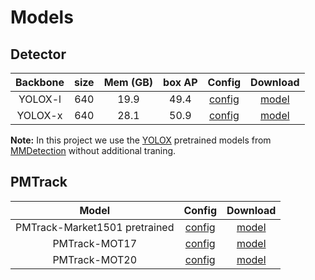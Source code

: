 # Models

## Detector

|  Backbone  | size | Mem (GB) | box AP |                  Config                  |                                                                                                                                         Download                                                                                                                                         |
| :--------: | :--: | :------: | :----: | :--------------------------------------: | :--------------------------------------------------------------------------------------------------------------------------------------------------------------------------------------------------------------------------------------------------------------------------------------: |
|  YOLOX-l   | 640  |   19.9   |  49.4  |  [config](./yolox_l_8xb8-300e_coco.py)   |       [model](https://download.openmmlab.com/mmdetection/v2.0/yolox/yolox_l_8x8_300e_coco/yolox_l_8x8_300e_coco_20211126_140236-d3bd2b23.pth)      |
|  YOLOX-x   | 640  |   28.1   |  50.9  |  [config](./yolox_x_8xb8-300e_coco.py)   |       [model](https://download.openmmlab.com/mmdetection/v2.0/yolox/yolox_x_8x8_300e_coco/yolox_x_8x8_300e_coco_20211126_140254-1ef88d67.pth)      |

**Note:**
 In this project we use the [YOLOX](https://arxiv.org/abs/2107.08430) pretrained models from [MMDetection](https://github.com/open-mmlab/mmdetection/tree/main/configs/yolox) without additional traning.

## PMTrack
| Model | Config | Download|
| :-: |:-: |:-: |
|PMTrack-Market1501 pretrained | [config](configs/reid/pmnet_base_market1501-cls.py)|[model](https://drive.google.com/file/d/1qwN9oAYwqdesEp7qSlzEm3idnrOpthkd/view?usp=drive_link) |
|PMTrack-MOT17 | [config](configs/pmtrack/pmtrack_yolox_x-mot17_test.py)|[model](https://drive.google.com/file/d/1y_xIHgiho2j9WxesqVrCRLovog33yEL9/view?usp=drive_link) |
|PMTrack-MOT20 | [config](configs/reid/pmnet_base_market1501-cls.py)|[model](https://drive.google.com/file/d/1RgQ1reYqhIIl8Ol0bqQW6SMjv_3Zh_dF/view?usp=drive_link) |